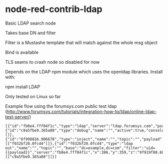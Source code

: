 node-red-contrib-ldap
=====================

Basic LDAP search node

Takes base DN and filter

Filter is a Mustashe template that will match against the whole msg object

Bind is available

TLS seams to crash node so disabled for now

Depends on the LDAP npm module which uses the openldap libraries. Install with:

npm install LDAP

Only tested on Linux so far

Example flow using the forumsys.com public test ldap (http://www.forumsys.com/tutorials/integration-how-to/ldap/online-ldap-test-server/) 
```
[{"id":"fb0e4.fff04f1c","type":"ldap","server":"ldap.forumsys.com","port":"389"},{"id":"c9a5fbe9.365a08","type":"debug","name":"","active":true,"console":"false","complete":"false","x":551,"y":373,"z":"9f919f80.606e6","wires":[]},{"id":"6f998816.906678","type":"inject","name":"","topic":"","payload":"gauss","payloadType":"string","repeat":"","crontab":"","once":false,"x":197,"y":371,"z":"9f919f80.606e6","wires":[["f032bf20.0fcd4"]]},{"id":"f032bf20.0fcd4","type":"ldap out","name":"","topic":"","base":"dc=example,dc=com","filter":"uid={{payload}}","server":"fb0e4.fff04f1c","x":386,"y":359,"z":"9f919f80.606e6","wires":[["c9a5fbe9.365a08"]]}]
```
